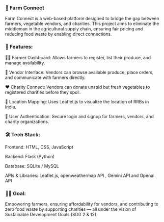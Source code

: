 <h3>🌾 Farm Connect</h3>
Farm Connect is a web-based platform designed to bridge the gap between farmers, vegetable vendors, and charities. This project aims to eliminate the middleman in the agricultural supply chain, ensuring fair pricing and reducing food waste by enabling direct connections.

<h3>🔗 Features:</h3>
👨‍🌾 Farmer Dashboard: Allows farmers to register, list their produce, and manage availability.

🛒 Vendor Interface: Vendors can browse available produce, place orders, and communicate with farmers directly.

❤️ Charity Connect: Vendors can donate unsold but fresh vegetables to registered charities before they spoil.

📍 Location Mapping: Uses Leaflet.js to visualize the location of RRBs in India.

🔐 User Authentication: Secure login and signup for farmers, vendors, and charity organizations.

<h3>🛠️ Tech Stack:</h3>
Frontend: HTML, CSS, JavaScript

Backend: Flask (Python)

Database: SQLite / MySQL

APIs & Libraries: Leaflet.js, openweathermap API , Gemini API and Openai API

<h3>🧑‍🌾 Goal:</h3>
Empowering farmers, ensuring affordability for vendors, and contributing to zero food waste by supporting charities — all under the vision of Sustainable Development Goals (SDG 2 & 12).
